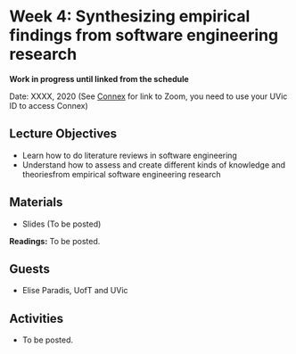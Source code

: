# Week 4: Synthesizing empirical findings from software engineering research
**Work in progress until linked from the schedule**

Date: XXXX, 2020
(See [Connex]( https://connex.csc.uvic.ca/portal/site/emse2020) for link to Zoom, you need to use your UVic ID to access Connex)

## Lecture Objectives
- Learn how to do literature reviews in software engineering
- Understand how to assess and create different kinds of knowledge and theoriesfrom empirical software engineering research

## Materials
- Slides (To be posted)

**Readings:**
To be posted.

## Guests
- Elise Paradis, UofT and UVic

## Activities
- To be posted.
